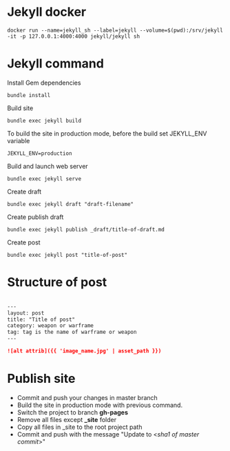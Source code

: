 # Jekyll docker

```shell
docker run --name=jekyll_sh --label=jekyll --volume=$(pwd):/srv/jekyll -it -p 127.0.0.1:4000:4000 jekyll/jekyll sh
```

# Jekyll command


Install Gem dependencies
```shell
bundle install
```

Build site
```shell
bundle exec jekyll build
```

To build the site in production mode, before the build set JEKYLL_ENV variable
```shell
JEKYLL_ENV=production
```

Build and launch web server
```shell
bundle exec jekyll serve
```

Create draft
```shell
bundle exec jekyll draft "draft-filename"
```

Create publish draft
```shell
bundle exec jekyll publish _draft/title-of-draft.md
```

Create post
```shell
bundle exec jekyll post "title-of-post"
```

# Structure of post

```markdown

---
layout: post
title: "Title of post"
category: weapon or warframe
tag: tag is the name of warframe or weapon
---

![alt attrib]({{ 'image_name.jpg' | asset_path }})
```

# Publish site

 * Commit and push your changes in master branch
 * Build the site in production mode with previous command.
 * Switch the project to branch **gh-pages**
 * Remove all files except **_site** folder
 * Copy all files in _site to the root project path
 * Commit and push with the message "Update to <*sha1 of master commit*>"

